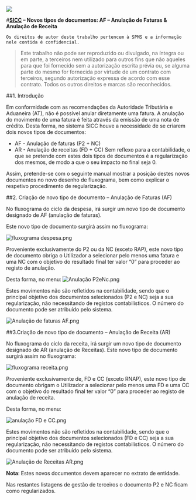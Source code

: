 ![](https://github.com/SPMSSICC/Markdown/blob/master/logos%20SPMS/logo_SPMS2016.png)

#**[SICC](C://Users//User//Desktop//SICC//LOGIN.html "SICC") – Novos tipos de documentos: AF – Anulação de Faturas & Anulação de Receita**

``Os direitos de autor deste trabalho pertencem à SPMS e a informação nele contida é confidencial.``

> Este trabalho não pode ser reproduzido ou divulgado, na íntegra ou em parte, a terceiros nem utilizado para outros fins que não aqueles para que foi fornecido sem a autorização escrita prévia ou, se alguma parte do mesmo for fornecida por virtude de um contrato com terceiros, segundo autorização expressa de acordo com esse contrato. Todos os outros direitos e marcas são reconhecidos.

##1.	Introdução

Em conformidade com as recomendações da Autoridade Tributária e Aduaneira (AT), não é possível anular diretamente uma fatura. A anulação do movimento de uma fatura é feita através da emissão de uma nota de crédito.
Desta forma, no sistema SICC houve a necessidade de se criarem dois novos tipos de documentos:
- AF - Anulação de faturas (P2 + NC)
- AR - Anulação de receitas (FD + CC)
Sem reflexo para a contabilidade, o que se pretende com estes dois tipos de documentos é a regularização dos mesmos, de modo a que o seu impacto no final seja 0.

Assim, pretende-se com o seguinte manual mostrar a posição destes novos documentos no novo desenho de fluxograma, bem como explicar o respetivo procedimento de regularização.

##2. Criação de novo tipo de documento – Anulação de Faturas (AF)

No fluxograma do ciclo da despesa, irá surgir um novo tipo de documento designado de AF (anulação de faturas).

Este novo tipo de documento surgirá assim no fluxograma:

![fluxograma despesa.png](https://github.com/SPMSSICC/Markdown/blob/master/Novos%20tipos%20doc/fluxograma%20despesa.png "")

Proveniente exclusivamente do P2 ou da NC (exceto RAP), este novo tipo de documento obriga o Utilizador a selecionar pelo menos uma fatura e uma NC com o objetivo do resultado final ter valor “0” para proceder ao registo de anulação.


Desta forma, no menu:
![Anulação P2eNc.png](https://github.com/SPMSSICC/Markdown/blob/master/Novos%20tipos%20doc/Anula%C3%A7%C3%A3o%20P2eNc.png "")

Estes movimentos não são refletidos na contabilidade, sendo que o principal objetivo dos documentos selecionados (P2 e NC) seja a sua regularização, não necessitando de registos contabilísticos.
O número do documento pode ser atribuído pelo sistema.

![Anulação de faturas AF.png](https://github.com/SPMSSICC/Markdown/blob/master/Novos%20tipos%20doc/Anula%C3%A7%C3%A3o%20de%20faturas%20AF.png "")

##3.Criação de novo tipo de documento – Anulação de Receita (AR)

No fluxograma do ciclo da receita, irá surgir um novo tipo de documento designado de AR (anulação de Receitas).
Este novo tipo de documento surgirá assim no fluxograma:

![fluxograma receita.png](https://github.com/SPMSSICC/Markdown/blob/master/Novos%20tipos%20doc/fluxograma%20receita.png "")

Proveniente exclusivamente de, FD e CC (exceto RNAP), este novo tipo de documento obrigam o Utilizador a selecionar pelo menos uma FD e uma CC com o objetivo do resultado final ter valor “0” para proceder ao registo de anulação de receita.

Desta forma, no menu:

![anulação FD e CC.png](https://github.com/SPMSSICC/Markdown/blob/master/Novos%20tipos%20doc/anula%C3%A7%C3%A3o%20FD%20e%20CC.png "")

Estes movimentos não são refletidos na contabilidade, sendo que o principal objetivo dos documentos selecionados (FD e CC) seja a sua regularização, não necessitando de registos contabilísticos.
O número do documento pode ser atribuído pelo sistema.

![Anulação de Receitas AR.png](https://github.com/SPMSSICC/Markdown/blob/master/Novos%20tipos%20doc/Anula%C3%A7%C3%A3o%20de%20Receitas%20AR.png "")

**Nota**: Estes novos documentos devem aparecer no extrato de entidade.

Nas restantes listagens de gestão de terceiros o documento P2 e NC ficam como regularizados.











